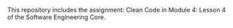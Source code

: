 This repository includes the assignment: Clean Code in Module 4: Lesson 4 of the Software Engineering Core.